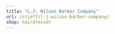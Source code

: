 ```yaml
---
title: "L.J. Wilson Barber Company"
url: /crieff/l-j-wilson-barber-company/
shop: hairdresser
---
```

